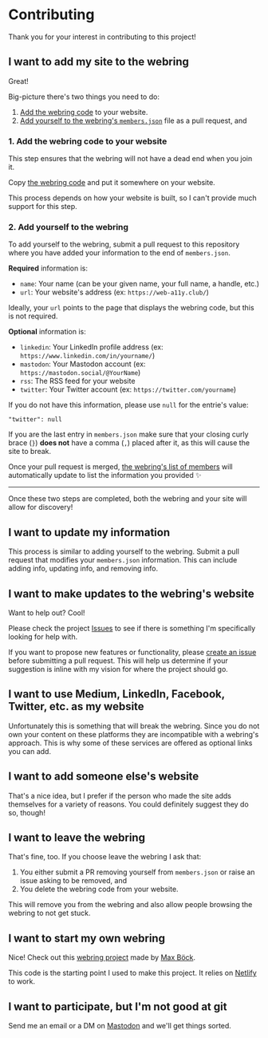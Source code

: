 # Contributing

Thank you for your interest in contributing to this project!

## I want to add my site to the webring

Great!

Big-picture there's two things you need to do:

1. [Add the webring code]((https://a11y-webring.club#code)) to your website.
2. [Add yourself to the webring's `members.json`](https://github.com/ericwbailey/a11y-webring.club/blob/main/data/members.json) file as a pull request, and

### 1. Add the webring code to your website

This step ensures that the webring will not have a dead end when you join it.

Copy [the webring code](https://a11y-webring.club#code) and put it somewhere on your website.

This process depends on how your website is built, so I can't provide much support for this step.

### 2. Add yourself to the webring

To add yourself to the webring, submit a pull request to this repository where you have added your information to the end of `members.json`.

<strong>Required</strong> information is:

- `name`: Your name (can be your given name, your full name, a handle, etc.)
- `url`: Your website's address (ex: `https://web-a11y.club/`)

Ideally, your `url` points to the page that displays the webring code, but this is not required.

<strong>Optional</strong> information is:

- `linkedin`: Your LinkedIn profile address (ex: `https://www.linkedin.com/in/yourname/`)
- `mastodon`: Your Mastodon account (ex: `https://mastodon.social/@YourName`)
- `rss`: The RSS feed for your website
- `twitter`: Your Twitter account (ex: `https://twitter.com/yourname`)

If you do not have this information, please use `null` for the entrie's value:

```
"twitter": null
```

If you are the last entry in `members.json` make sure that your closing curly brace (`}`) <strong>does not</strong> have a comma (`,`) placed after it, as this will cause the site to break.

Once your pull request is merged, [the webring's list of members](https://a11y-webring.club#members) will automatically update to list the information you provided ✨

---

Once these two steps are completed, both the webring and your site will allow for discovery!

## I want to update my information

This process is similar to adding yourself to the webring. Submit a pull request that modifies your `members.json` information. This can include adding info, updating info, and removing info.

## I want to make updates to the webring's website

Want to help out? Cool!

Please check the project [Issues](https://github.com/ericwbailey/a11y-webring.club/issues?q=is%3Aopen+is%3Aissue+label%3A%22help+wanted%22) to see if there is something I'm specifically looking for help with.

If you want to propose new features or functionality, please [create an issue](https://github.com/ericwbailey/a11y-webring.club/issues/new) before submitting a pull request. This will help us determine if your suggestion is inline with my vision for where the project should go.

## I want to use Medium, LinkedIn, Facebook, Twitter, etc. as my website

Unfortunately this is something that will break the webring. Since you do not own your content on these platforms they are incompatible with a webring's approach. This is why some of these services are offered as optional links you can add.

## I want to add someone else's website

That's a nice idea, but I prefer if the person who made the site adds themselves for a variety of reasons. You could definitely suggest they do so, though!

## I want to leave the webring

That's fine, too. If you choose leave the webring I ask that:

1. You either submit a PR removing yourself from `members.json` or raise an issue asking to be removed, and
1. You delete the webring code from your website.

This will remove you from the webring and also allow people browsing the webring to not get stuck.

## I want to start my own webring

Nice! Check out this [webring project](https://github.com/maxboeck/webring/) made by [Max Böck](https://mxb.dev/).

This code is the starting point I used to make this project. It relies on [Netlify](https://netlify.com/) to work.

## I want to participate, but I'm not good at git

Send me an email or a DM on [Mastodon](https://social.ericwbailey.website/@eric) and we'll get things sorted.
